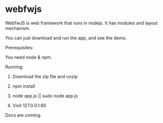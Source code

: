 webfwjs
=======

WebfwJS is web framework that runs in nodejs. It has modules and layout mechanism.

You can just download and run the app, and see the demo.

Prerequisites:

You need node & npm.

Running:

1) Download the zip file and unzip

2) npm install

3) node app.js || sudo node app.js

4) Visit 127.0.0.1:80

Docs are coming.
